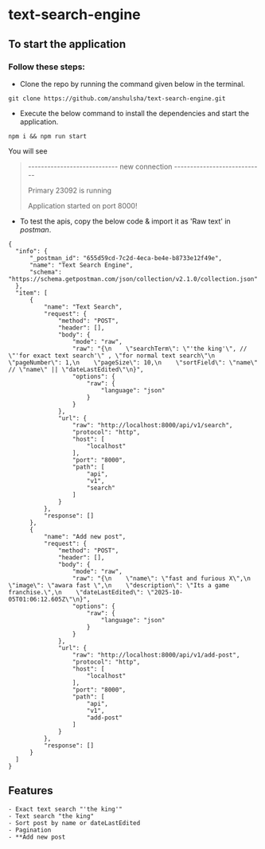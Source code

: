 # text-search-engine

## To start the application
### Follow these steps:
  - Clone the repo by running the command given below in the terminal.
```
git clone https://github.com/anshulsha/text-search-engine.git
```
  - Execute the below command to install the dependencies and start the application.
```
npm i && npm run start
```
You will see
> ---------------------------- new connection ----------------------------
>
> Primary 23092 is running
> 
> Application started on port 8000!

  - To test the apis, copy the below code & import it as 'Raw text' in *postman*.
  ```
  {
	"info": {
		"_postman_id": "655d59cd-7c2d-4eca-be4e-b8733e12f49e",
		"name": "Text Search Engine",
		"schema": "https://schema.getpostman.com/json/collection/v2.1.0/collection.json"
	},
	"item": [
		{
			"name": "Text Search",
			"request": {
				"method": "POST",
				"header": [],
				"body": {
					"mode": "raw",
					"raw": "{\n    \"searchTerm\": \"'the king'\", // \"'for exact text search'\" , \"for normal text search\"\n    \"pageNumber\": 1,\n    \"pageSize\": 10,\n    \"sortField\": \"name\"         // \"name\" || \"dateLastEdited\"\n}",
					"options": {
						"raw": {
							"language": "json"
						}
					}
				},
				"url": {
					"raw": "http://localhost:8000/api/v1/search",
					"protocol": "http",
					"host": [
						"localhost"
					],
					"port": "8000",
					"path": [
						"api",
						"v1",
						"search"
					]
				}
			},
			"response": []
		},
		{
			"name": "Add new post",
			"request": {
				"method": "POST",
				"header": [],
				"body": {
					"mode": "raw",
					"raw": "{\n    \"name\": \"fast and furious X\",\n    \"image\": \"awara fast \",\n    \"description\": \"Its a game franchise.\",\n    \"dateLastEdited\": \"2025-10-05T01:06:12.605Z\"\n}",
					"options": {
						"raw": {
							"language": "json"
						}
					}
				},
				"url": {
					"raw": "http://localhost:8000/api/v1/add-post",
					"protocol": "http",
					"host": [
						"localhost"
					],
					"port": "8000",
					"path": [
						"api",
						"v1",
						"add-post"
					]
				}
			},
			"response": []
		}
	]
}
  ```
  ## Features
    - Exact text search "'the king'"
    - Text search "the king"
    - Sort post by name or dateLastEdited
    - Pagination
    - **Add new post
